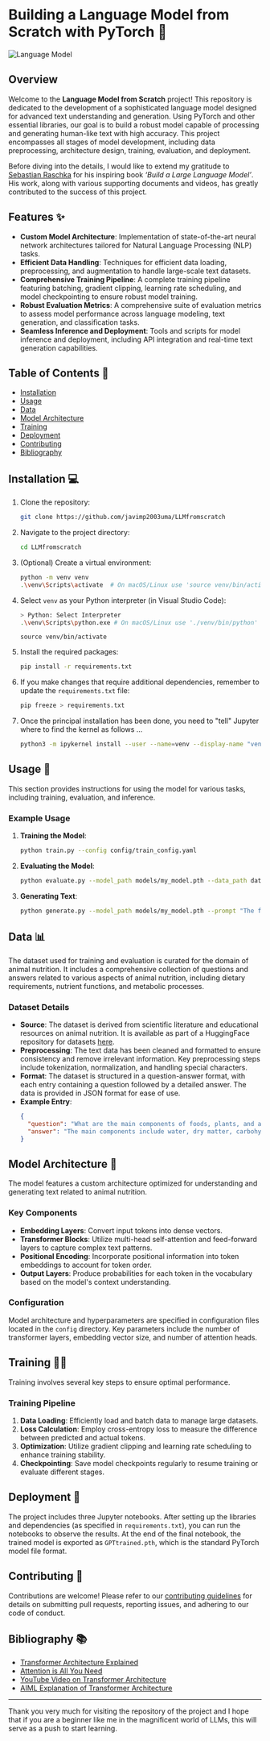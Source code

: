 # Building a Language Model from Scratch with PyTorch 🚀

![Language Model](https://c6140bba-5c2d-4e7d-a82a-e7f61c4f4b4e.s3.ap-southeast-2.amazonaws.com/blog/7/AI+Brain.jpeg)

## Overview

Welcome to the **Language Model from Scratch** project! This repository is dedicated to the development of a sophisticated language model designed for advanced text understanding and generation. Using PyTorch and other essential libraries, our goal is to build a robust model capable of processing and generating human-like text with high accuracy. This project encompasses all stages of model development, including data preprocessing, architecture design, training, evaluation, and deployment. 

Before diving into the details, I would like to extend my gratitude to [Sebastian Raschka](https://www.linkedin.com/in/sebastianraschka) for his inspiring book *‘Build a Large Language Model’*. His work, along with various supporting documents and videos, has greatly contributed to the success of this project.

## Features ✨

- **Custom Model Architecture**: Implementation of state-of-the-art neural network architectures tailored for Natural Language Processing (NLP) tasks.
- **Efficient Data Handling**: Techniques for efficient data loading, preprocessing, and augmentation to handle large-scale text datasets.
- **Comprehensive Training Pipeline**: A complete training pipeline featuring batching, gradient clipping, learning rate scheduling, and model checkpointing to ensure robust model training.
- **Robust Evaluation Metrics**: A comprehensive suite of evaluation metrics to assess model performance across language modeling, text generation, and classification tasks.
- **Seamless Inference and Deployment**: Tools and scripts for model inference and deployment, including API integration and real-time text generation capabilities.

## Table of Contents 📑

- [Installation](#installation)
- [Usage](#usage)
- [Data](#data)
- [Model Architecture](#model-architecture)
- [Training](#training)
- [Deployment](#deployment)
- [Contributing](#contributing)
- [Bibliography](#bibliography)

## Installation 💻

1. Clone the repository:
   
    ```sh
    git clone https://github.com/javimp2003uma/LLMfromscratch
    ```
2. Navigate to the project directory:
   
    ```sh
    cd LLMfromscratch
    ```
3. (Optional) Create a virtual environment:

    ```sh
    python -m venv venv
    .\venv\Scripts\activate  # On macOS/Linux use 'source venv/bin/activate'
    ```

4. Select `venv` as your Python interpreter (in Visual Studio Code):
   
    ```sh
    > Python: Select Interpreter
    .\venv\Scripts\python.exe # On macOS/Linux use './venv/bin/python'
    ```
    ```
    source venv/bin/activate
    ```

5. Install the required packages:
   
    ```sh
    pip install -r requirements.txt
    ```

6. If you make changes that require additional dependencies, remember to update the `requirements.txt` file:
   
    ```sh
    pip freeze > requirements.txt
    ```
7. Once the principal installation has been done, you need to "tell" Jupyter where to find the kernel as follows ...
   ```sh
   python3 -m ipykernel install --user --name=venv --display-name "venvLLM" where venvLLM can be whatever you want
   ```

## Usage 📜

This section provides instructions for using the model for various tasks, including training, evaluation, and inference.

### Example Usage

1. **Training the Model**: 
    ```sh
    python train.py --config config/train_config.yaml
    ```

2. **Evaluating the Model**: 
    ```sh
    python evaluate.py --model_path models/my_model.pth --data_path data/eval_data.json
    ```

3. **Generating Text**: 
    ```sh
    python generate.py --model_path models/my_model.pth --prompt "The future of AI is"
    ```

## Data 📊

The dataset used for training and evaluation is curated for the domain of animal nutrition. It includes a comprehensive collection of questions and answers related to various aspects of animal nutrition, including dietary requirements, nutrient functions, and metabolic processes.

### Dataset Details

- **Source**: The dataset is derived from scientific literature and educational resources on animal nutrition. It is available as part of a HuggingFace repository for datasets [here](https://huggingface.co/datasets/A2H0H0R1/Animal-nutrition).
- **Preprocessing**: The text data has been cleaned and formatted to ensure consistency and remove irrelevant information. Key preprocessing steps include tokenization, normalization, and handling special characters.
- **Format**: The dataset is structured in a question-answer format, with each entry containing a question followed by a detailed answer. The data is provided in JSON format for ease of use.
- **Example Entry**:
    ```json
    {
      "question": "What are the main components of foods, plants, and animals?",
      "answer": "The main components include water, dry matter, carbohydrates, lipids, proteins, nucleic acids, organic acids, vitamins, and minerals."
    }
    ```

## Model Architecture 🧠

The model features a custom architecture optimized for understanding and generating text related to animal nutrition.

### Key Components

- **Embedding Layers**: Convert input tokens into dense vectors.
- **Transformer Blocks**: Utilize multi-head self-attention and feed-forward layers to capture complex text patterns.
- **Positional Encoding**: Incorporate positional information into token embeddings to account for token order.
- **Output Layers**: Produce probabilities for each token in the vocabulary based on the model's context understanding.

### Configuration

Model architecture and hyperparameters are specified in configuration files located in the `config` directory. Key parameters include the number of transformer layers, embedding vector size, and number of attention heads.

## Training 🏋️‍♀️

Training involves several key steps to ensure optimal performance.

### Training Pipeline

1. **Data Loading**: Efficiently load and batch data to manage large datasets.
2. **Loss Calculation**: Employ cross-entropy loss to measure the difference between predicted and actual tokens.
3. **Optimization**: Utilize gradient clipping and learning rate scheduling to enhance training stability.
4. **Checkpointing**: Save model checkpoints regularly to resume training or evaluate different stages.

## Deployment 🚀

The project includes three Jupyter notebooks. After setting up the libraries and dependencies (as specified in `requirements.txt`), you can run the notebooks to observe the results. At the end of the final notebook, the trained model is exported as `GPTtrained.pth`, which is the standard PyTorch model file format.

## Contributing 🤝

Contributions are welcome! Please refer to our [contributing guidelines](CONTRIBUTING.md) for details on submitting pull requests, reporting issues, and adhering to our code of conduct.

## Bibliography 📚

- [Transformer Architecture Explained](https://medium.com/@amanatulla1606/transformer-architecture-explained-2c49e2257b4c)
- [Attention is All You Need](https://arxiv.org/pdf/1706.03762)
- [YouTube Video on Transformer Architecture](https://www.youtube.com/watch?v=SZorAJ4I-sA)
- [AIML Explanation of Transformer Architecture](https://www.google.com/url?sa=i&url=https%3A%2F%2Faiml.com%2Fexplain-the-transformer-architecture%2F&psig=AOvVaw3_2WjOrzqsQ5favxNHs2eR&ust=1723633859023000&source=images&cd=vfe&opi=89978449&ved=0CBcQjhxqFwoTCKD3itHq8YcDFQAAAAAdAAAAABAE)

---

Thank you very much for visiting the repository of the project and I hope that if you are a beginner like me in the magnificent world of LLMs, this will serve as a push to start learning.
